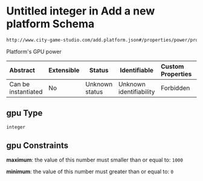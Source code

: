# Untitled integer in Add a new platform Schema

```txt
http://www.city-game-studio.com/add.platform.json#/properties/power/properties/gpu
```

Platform's GPU power


| Abstract            | Extensible | Status         | Identifiable            | Custom Properties | Additional Properties | Access Restrictions | Defined In                                                                           |
| :------------------ | ---------- | -------------- | ----------------------- | :---------------- | --------------------- | ------------------- | ------------------------------------------------------------------------------------ |
| Can be instantiated | No         | Unknown status | Unknown identifiability | Forbidden         | Allowed               | none                | [add-platform.schema.json\*](../out/add-platform.schema.json "open original schema") |

## gpu Type

`integer`

## gpu Constraints

**maximum**: the value of this number must smaller than or equal to: `1000`

**minimum**: the value of this number must greater than or equal to: `0`

